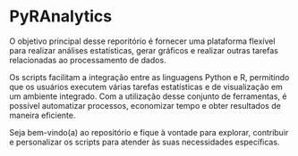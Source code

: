 # PyRAnalytics
O objetivo principal desse reporitório é fornecer uma plataforma flexível para realizar análises estatísticas, gerar gráficos e realizar outras tarefas relacionadas ao processamento de dados. 

Os scripts facilitam a integração entre as linguagens Python e R, permitindo que os usuários executem várias tarefas estatísticas e de visualização em um ambiente integrado. Com a utilização desse conjunto de ferramentas, é possível automatizar processos, economizar tempo e obter resultados de maneira eficiente. 

Seja bem-vindo(a) ao repositório e fique à vontade para explorar, contribuir e personalizar os scripts para atender às suas necessidades específicas.
